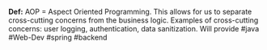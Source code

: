 **Def:** AOP = Aspect Oriented Programming. This allows for us to separate cross-cutting concerns from the business logic. Examples of cross-cutting concerns: user logging, authentication, data sanitization.
Will provide 
#java #Web-Dev #spring #backend 